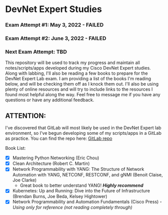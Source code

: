 # DevNet Expert Studies
### Exam Attempt #1: May 3, 2022 - FAILED
### Exam Attempt #2: June 3, 2022 - FAILED
### Next Exam Attempt: TBD

This repository will be used to track my progress and maintain all notes/scripts/apps developed during my Cisco DevNet Expert studies.
Along with labbing, I'll also be reading a few books to prepare for the DevNet Expert Lab exam. I am providing a list of the books I'm 
reading below, and will be checking them off as I knock them out. I'll also be using plenty of online resources and will try to include 
links to the resources I found most helpful along the way. Feel free to message me if you have any questions or have any additional 
feedback.

## ATTENTION:
I've discovered that GitLab will most likely be used in the DevNet Expert lab environment, so I've begun developing some of my scripts/apps in a GitLab as practice. You can find the repo here: [GitLab repo](https://gitlab.com/dannywade/devnet-expert)

Book List:
- [x] Mastering Python Networking (Eric Chou)
- [x] Clean Architecture (Robert C. Martin)
- [x] Network Programmability with YANG: The Structure of Network Automation with YANG, NETCONF, RESTCONF, and gNMI (Benoit Claise, Joe Clarke)
  - Great book to better understand YANG! ***Highly recommend***
- [x] Kubernetes: Up and Running: Dive into the Future of Infrastructure (Brendan Burns, Joe Beda, Kelsey Hightower)
- [x] Network Programmability and Automation Fundamentals (Cisco Press) - *Using only for reference (not reading completely through)*
